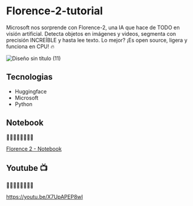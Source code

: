 # Florence-2-tutorial
Microsoft nos sorprende con Florence-2, una IA que hace de TODO en visión artificial. Detecta objetos en imágenes y videos, segmenta con precisión INCREÍBLE y hasta lee texto. Lo mejor? ¡Es open source, ligera y funciona en CPU! 🔥

![Diseño sin título (11)](https://github.com/alarcon7a/florence-2-tutorial/assets/33847175/5ca6e503-bb6a-4066-a0ff-b0a004a9fa28)

## Tecnologias

- Huggingface
- Microsoft
- Python

## Notebook
🔽🔽🔽🔽🔽🔽🔽🔽 

[Florence 2 - Notebook](florence_2.ipynb)


## Youtube 📺
🔽🔽🔽🔽🔽🔽🔽🔽 

https://youtu.be/X7UpAPEP8wI
